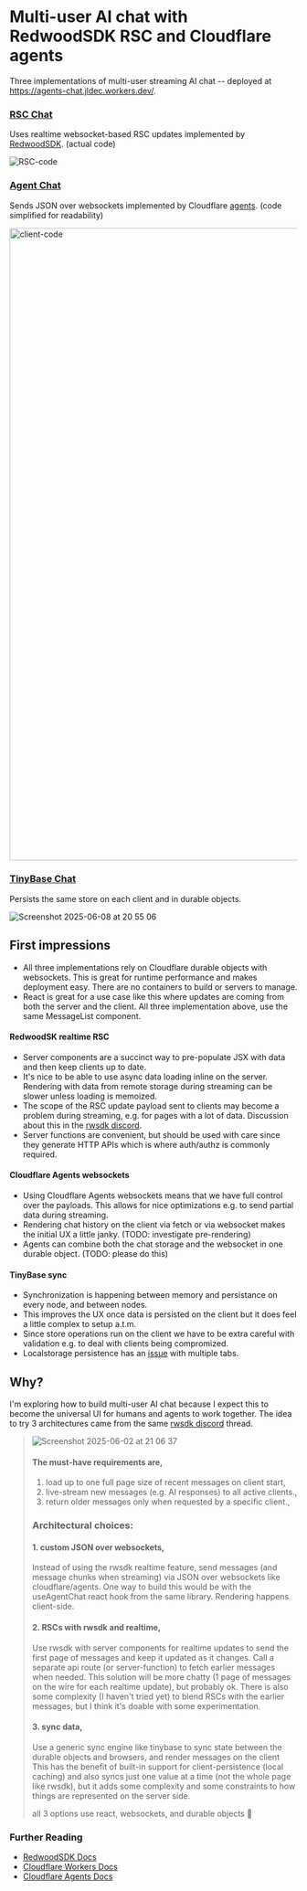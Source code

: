 # Multi-user AI chat with RedwoodSDK RSC and Cloudflare agents

Three implementations of multi-user streaming AI chat -- deployed at https://agents-chat.jldec.workers.dev/.

### [RSC Chat](https://agents-chat.jldec.workers.dev/chat-rsc)

Uses realtime websocket-based RSC updates implemented by [RedwoodSDK](https://rwsdk.com/). (actual code)

![RSC-code](https://github.com/user-attachments/assets/13de3b96-2ad4-49ba-bed5-d03dd24d8248)

### [Agent Chat](https://agents-chat.jldec.workers.dev/chat-agent)

Sends JSON over websockets implemented by Cloudflare [agents](https://developers.cloudflare.com/agents/). (code simplified for readability)

<img width="1107" alt="client-code" src="https://github.com/user-attachments/assets/8aac02b7-d820-445e-9a90-d78924928a0d" />

### [TinyBase Chat](https://agents-chat.jldec.workers.dev/chat-tinybase)

Persists the same store on each client and in durable objects.

![Screenshot 2025-06-08 at 20 55 06](https://github.com/user-attachments/assets/e5b59276-6f03-4259-adf4-84ae2ed78ca7)

## First impressions
- All three implementations rely on Cloudflare durable objects with websockets. This is great for runtime performance and makes deployment easy. There are no containers to build or servers to manage.
- React is great for a use case like this where updates are coming from both the server and the client. All three implementation above, use the same MessageList component.

#### RedwoodSK realtime RSC
- Server components are a succinct way to pre-populate JSX with data and then keep clients up to date.
- It's nice to be able to use async data loading inline on the server. Rendering with data from remote storage during streaming can be slower unless loading is memoized.
- The scope of the RSC update payload sent to clients may become a problem during streaming, e.g. for pages with a lot of data. Discussion about this in the [rwsdk discord](https://discord.com/channels/679514959968993311/1374715298636238968/1376288266789064734).
- Server functions are convenient, but should be used with care since they generate HTTP APIs which is where auth/authz is commonly required.

#### Cloudflare Agents websockets
- Using Cloudflare Agents websockets means that we have full control over the payloads. This allows for nice optimizations e.g. to send partial data during streaming.
- Rendering chat history on the client via fetch or via websocket makes the initial UX a little janky. (TODO: investigate pre-rendering)
- Agents can combine both the chat storage and the websocket in one durable object. (TODO: please do this)

#### TinyBase sync
- Synchronization is happening between memory and persistance on every node, and between nodes.
- This improves the UX once data is persisted on the client but it does feel a little complex to setup a.t.m.
- Since store operations run on the client we have to be extra careful with validation e.g. to deal with  clients being compromized.
- Localstorage persistence has an [issue](https://github.com/jldec/agents-chat/issues/13) with multiple tabs.

## Why?

I'm exploring how to build multi-user AI chat because I expect this to become the universal UI for humans and agents to work together.
The idea to try 3 architectures came from the same [rwsdk discord](https://discord.com/channels/679514959968993311/1374715298636238968/1376269189802627112) thread.

> ![Screenshot 2025-06-02 at 21 06 37](https://github.com/user-attachments/assets/2545674b-1535-4759-b332-151014bc12ea)
>
> #### The must-have requirements are,
>
> 1. load up to one full page size of recent messages on client start,
> 2. live-stream new messages (e.g. AI responses) to all active clients.,
> 3. return older messages only when requested by a specific client.,
>
> ### Architectural choices:
>
> #### 1. custom JSON over websockets,
>
> Instead of using the rwsdk realtime feature, send messages (and message chunks when streaming) via JSON over websockets like cloudflare/agents. One way to build this would be with the useAgentChat react hook from the same library. Rendering happens client-side.
>
> #### 2. RSCs with rwsdk and realtime,
>
> Use rwsdk with server components for realtime updates to send the first page of messages and keep it updated as it changes. Call a separate api route (or server-function) to fetch earlier messages when needed. This solution will be more chatty (1 page of messages on the wire for each realtime update), but probably ok. There is also some complexity (I haven't tried yet) to blend RSCs with the earlier messages, but I think it's doable with some experimentation.
>
> #### 3. sync data,
>
> Use a generic sync engine like tinybase to sync state between the durable objects and browsers, and render messages on the client This has the benefit of built-in support for client-persistence (local caching) and also syncs just one value at a time (not the whole page like rwsdk), but it adds some complexity and some constraints to how things are represented on the server side.
>
> all 3 options use react, websockets, and durable objects 🙂

### Further Reading

- [RedwoodSDK Docs](https://docs.rwsdk.com/)
- [Cloudflare Workers Docs](https://developers.cloudflare.com/workers/)
- [Cloudflare Agents Docs](https://developers.cloudflare.com/agents/)
